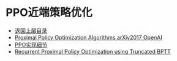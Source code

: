 # PPO近端策略优化

- [返回上层目录](../trust-region-based-drl.md)
- [Proximal Policy Optimization Algorithms arXiv2017 OpenAI](ppo-openai/ppo-openai.md)
- [PPO实现细节](ppo-implementation-details/ppo-implementation-details.md)
- [Recurrent Proximal Policy Optimization using Truncated BPTT](ppo-rnn/ppo-rnn.md)

